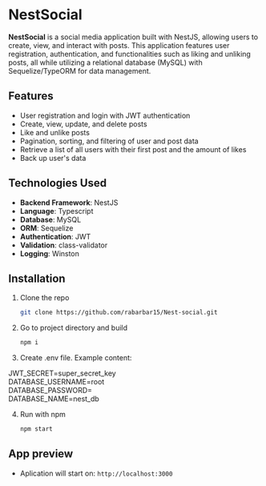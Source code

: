 # NestSocial

**NestSocial** is a social media application built with NestJS, allowing users to create, view, and interact with posts. This application features user registration, authentication, and functionalities such as liking and unliking posts, all while utilizing a relational database (MySQL) with Sequelize/TypeORM for data management.

## Features

- User registration and login with JWT authentication
- Create, view, update, and delete posts
- Like and unlike posts
- Pagination, sorting, and filtering of user and post data
- Retrieve a list of all users with their first post and the amount of likes
- Back up user's data

## Technologies Used

- **Backend Framework**: NestJS
- **Language**: Typescript
- **Database**: MySQL
- **ORM**: Sequelize
- **Authentication**: JWT
- **Validation**: class-validator
- **Logging**: Winston

## Installation    

1. Clone the repo
   
   ```sh
   git clone https://github.com/rabarbar15/Nest-social.git
   ```   
2. Go to project directory and build  
     
   ```sh
   npm i
   ```
3. Create .env file. Example content:   

JWT_SECRET=super_secret_key    
DATABASE_USERNAME=root     
DATABASE_PASSWORD=    
DATABASE_NAME=nest_db     

4. Run with npm
     
   ```sh
   npm start
   ```
## App preview   

* Aplication will start on: `http://localhost:3000`
